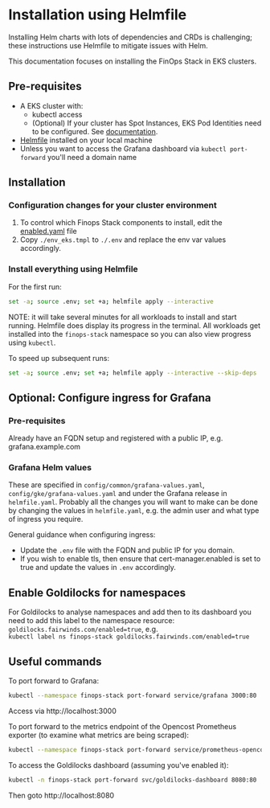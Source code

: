 # Installation using Helmfile

Installing Helm charts with lots of dependencies and CRDs is challenging; these instructions use Helmfile to mitigate issues with Helm. 

This documentation focuses on installing the FinOps Stack in EKS clusters.

## Pre-requisites

- A EKS cluster with:
   - kubectl access 
   - (Optional) If your cluster has Spot Instances, EKS Pod Identities need to be configured. See [documentation](https://www.opencost.io/docs/configuration/aws#eks-pod-identities).
- [Helmfile](https://helmfile.readthedocs.io/en/latest/#installation) installed on your local machine
- Unless you want to access the Grafana dashboard via `kubectl port-forward` you'll need a domain name

## Installation

### Configuration changes for your cluster environment

1. To control which Finops Stack components to install, edit the [enabled.yaml](./installation/config/common/enabled.yaml) file
1. Copy `./env_eks.tmpl` to `./.env` and replace the env var values accordingly.

### Install everything using Helmfile

For the first run:

```bash
set -a; source .env; set +a; helmfile apply --interactive
```

NOTE: it will take several minutes for all workloads to install and start running. Helmfile does display its progress in the terminal. All workloads get installed into the `finops-stack` namespace so you can also view progress using `kubectl`.

To speed up subsequent runs:

```bash
set -a; source .env; set +a; helmfile apply --interactive --skip-deps
```

## Optional: Configure ingress for Grafana

### Pre-requisites

Already have an FQDN setup and registered with a public IP, e.g. grafana.example.com

### Grafana Helm values

These are specified in `config/common/grafana-values.yaml`, `config/gke/grafana-values.yaml` and under the Grafana release in `helmfile.yaml`. Probably all the changes you will want to make can be done by changing the values in `helmfile.yaml`, e.g. the admin user and what type of ingress you require.

General guidance when configuring ingress:
- Update the `.env` file with the FQDN and public IP for you domain.
- If you wish to enable tls, then ensure that cert-manager.enabled is set to true and update the values in `.env` accordingly.

## Enable Goldilocks for namespaces

For Goldilocks to analyse namespaces and add then to its dashboard you need to add this label to the namespace resource: `goldilocks.fairwinds.com/enabled=true`, e.g.  
`kubectl label ns finops-stack goldilocks.fairwinds.com/enabled=true`

## Useful commands

To port forward to Grafana:

```bash
kubectl --namespace finops-stack port-forward service/grafana 3000:80
```

Access via http://localhost:3000

To port forward to the metrics endpoint of the Opencost Prometheus exporter (to examine what metrics are being scraped):

```bash
kubectl --namespace finops-stack port-forward service/prometheus-opencost-exporter 9003:9003
```

To access the Goldilocks dashboard (assuming you've enabled it):

```bash
kubectl -n finops-stack port-forward svc/goldilocks-dashboard 8080:80
```

Then goto http://localhost:8080